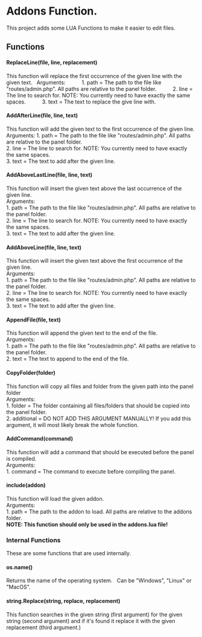 # Addons Function.

This project adds some LUA Functions to make it easier to edit files.

## Functions

#### ReplaceLine(file, line, replacement)
This function will replace the first occurrence of the given line with the given text.  
Arguments:  
        1. path = The path to the file like "routes/admin.php". All paths are relative to the panel folder.  
        2. line = The line to search for. NOTE: You currently need to have exactly the same spaces.  
        3. text = The text to replace the give line with.

#### AddAfterLine(file, line, text)
This function will add the given text to the first occurrence of the given line.  
Arguments:
        1. path = The path to the file like "routes/admin.php". All paths are relative to the panel folder.  
        2. line = The line to search for. NOTE: You currently need to have exactly the same spaces.  
        3. text = The text to add after the given line.  

#### AddAboveLastLine(file, line, text)
This function will insert the given text above the last occurrence of the given line.  
Arguments:  
        1. path = The path to the file like "routes/admin.php". All paths are relative to the panel folder.  
        2. line = The line to search for. NOTE: You currently need to have exactly the same spaces.  
        3. text = The text to add after the given line.

#### AddAboveLine(file, line, text)
This function will insert the given text above the first occurrence of the given line.  
Arguments:  
        1. path = The path to the file like "routes/admin.php". All paths are relative to the panel folder.  
        2. line = The line to search for. NOTE: You currently need to have exactly the same spaces.  
        3. text = The text to add after the given line.

#### AppendFile(file, text)
This function will append the given text to the end of the file.    
    Arguments:  
        1. path = The path to the file like "routes/admin.php". All paths are relative to the panel folder.  
        2. text = The text to append to the end of the file.

#### CopyFolder(folder)
This function will copy all files and folder from the given path into the panel folder  
Arguments:   
        1. folder = The folder containing all files/folders that should be copied into the panel folder.   
        2. additional = DO NOT ADD THIS ARGUMENT MANUALLY! If you add this argument, it will most likely break the whole function.

#### AddCommand(command)
This function will add a command that should be executed before the panel is compiled.  
Arguments:  
        1. command = The command to execute before compiling the panel.

#### include(addon)
This function will load the given addon.  
Arguments:  
        1. path = The path to the addon to load. All paths are relative to the addons folder.  
**NOTE: This function should only be used in the addons.lua file!**

### Internal Functions
These are some functions that are used internally.

#### os.name()
Returns the name of the operating system.  
Can be "Windows", "Linux" or "MacOS".

#### string.Replace(string, replace, replacement)
This function searches in the given string (first argument) for the given string (second argument) and if it's found it replace it with the given replacement (third argument.)